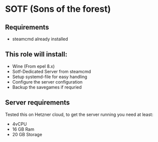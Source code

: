 # SOTF (Sons of the forest)

## Requirements
- steamcmd already installed


## This role will install:
- Wine (From epel 8.x)
- Sotf-Dedicated Server from steamcmd
- Setup systemd-file for easy handling
- Configure the server configuration
- Backup the savegames if requried

## Server requirements

Tested this on Hetzner cloud, to get the server running you need at least:

- 4vCPU
- 16 GB Ram
- 20 GB Storage
